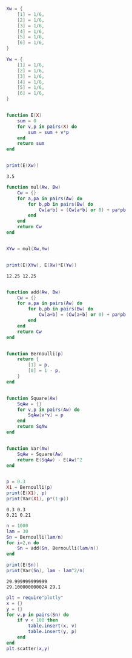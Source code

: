 

```lua
Xw = {
	[1] = 1/6,
	[2] = 1/6,
	[3] = 1/6,
	[4] = 1/6,
	[5] = 1/6,
	[6] = 1/6,
}

Yw = {
	[1] = 1/6,
	[2] = 1/6,
	[3] = 1/6,
	[4] = 1/6,
	[5] = 1/6,
	[6] = 1/6,
}
```
```output[1](4/25/2023 11:18:11 PM)
```

```lua
function E(X)
	sum = 0
	for v,p in pairs(X) do
		sum = sum + v*p
	end
	return sum
end
```
```output[2](4/25/2023 11:18:11 PM)
```

```lua
print(E(Xw))
```
```output[3](4/25/2023 11:18:11 PM)
3.5
```


```lua
function mul(Aw, Bw)
	Cw = {}
	for a,pa in pairs(Aw) do
		for b,pb in pairs(Bw) do
			Cw[a*b] = (Cw[a*b] or 0) + pa*pb
		end
	end
	return Cw
end
```
```output[4](4/25/2023 11:18:11 PM)
```


```lua
XYw = mul(Xw,Yw)
```
```output[5](4/25/2023 11:18:11 PM)
```

```lua
print(E(XYw), E(Xw)*E(Yw))
```
```output[6](4/25/2023 11:18:11 PM)
12.25 12.25
```

```lua
```


```lua
function add(Aw, Bw)
	Cw = {}
	for a,pa in pairs(Aw) do
		for b,pb in pairs(Bw) do
			Cw[a+b] = (Cw[a+b] or 0) + pa*pb
		end
	end
	return Cw
end
```
```output[7](4/25/2023 11:18:11 PM)
```


```lua
function Bernoulli(p)
	return {
		[1] = p,
		[0] = 1 - p,
	}
end
```
```output[8](4/25/2023 11:18:11 PM)
```

```lua
function Square(Aw)
	SqAw = {}
	for v,p in pairs(Aw) do
		SqAw[v*v] = p
	end
	return SqAw
end
```
```output[9](4/25/2023 11:18:11 PM)
```


```lua
function Var(Aw)
	SqAw = Square(Aw)
	return E(SqAw) - E(Aw)^2
end
```
```output[10](4/25/2023 11:18:11 PM)
```

```lua
p = 0.3
X1 = Bernoulli(p)
print(E(X1), p)
print(Var(X1), p*(1-p))
```
```output[11](4/25/2023 11:18:11 PM)
0.3 0.3
0.21 0.21
```

```lua
n = 1000
lam = 30
Sn = Bernoulli(lam/n)
for i=2,n do
	Sn = add(Sn, Bernoulli(lam/n))
end

print(E(Sn))
print(Var(Sn), lam - lam^2/n)
```
```output[37](4/25/2023 11:25:42 PM)
29.999999999999
29.100000000024 29.1
```


```lua
plt = require"plotly"
x = {}
y = {}
for v,p in pairs(Sn) do
	if v < 100 then
		table.insert(x, v)
		table.insert(y, p)
	end
end
plt.scatter(x,y)
```
```output[38](4/25/2023 11:25:43 PM)
```



